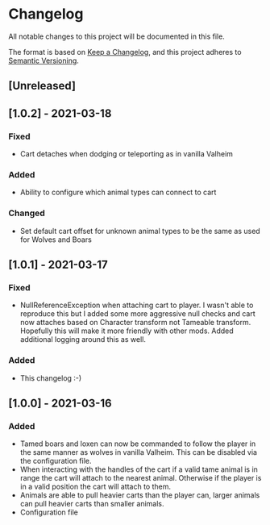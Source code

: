 # Changelog
All notable changes to this project will be documented in this file.

The format is based on [Keep a Changelog](https://keepachangelog.com/en/1.0.0/),
and this project adheres to [Semantic Versioning](https://semver.org/spec/v2.0.0.html).

## [Unreleased]

## [1.0.2] - 2021-03-18
### Fixed
* Cart detaches when dodging or teleporting as in vanilla Valheim

### Added
* Ability to configure which animal types can connect to cart


### Changed
* Set default cart offset for unknown animal types to be the same as used for Wolves and Boars

## [1.0.1] - 2021-03-17
### Fixed
* NullReferenceException when attaching cart to player. I wasn't able to reproduce this but I added some more aggressive null checks and cart now attaches based on Character transform not Tameable transform. Hopefully this will make it more friendly with other mods. Added additional logging around this as well. 


### Added
* This changelog :-)

## [1.0.0] - 2021-03-16
### Added
* Tamed boars and loxen can now be commanded to follow the player in the same manner as wolves in vanilla Valheim. This can be disabled via the configuration file.
* When interacting with the handles of the cart if a valid tame animal is in range the cart will attach to the nearest animal. Otherwise if the player is in a valid position the cart will attach to them.
* Animals are able to pull heavier carts than the player can, larger animals can pull heavier carts than smaller animals.
* Configuration file